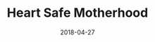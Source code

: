 ---
title: Heart Safe Motherhood
articlename: >-
  Comparing standard office-based follow-up with text-based remote monitoring in the management of postpartum hypertension: a randomised clinical trial
date: 2018-04-27
summary: >-
  Text-based monitoring is more effective in obtaining blood pressures and meeting current clinical guidelines in the immediate postdischarge period in women with pregnancy-related hypertension compared with traditional office-based follow-up.
authors: >-
  Hirshberg A, Downes K, Srinivas S
externallink: 'http://qualitysafety.bmj.com/content/early/2018/04/26/bmjqs-2018-007837'
journal: BMJ Qual Saf.
---